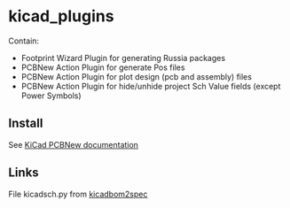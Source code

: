 # kicad_plugins
Contain:
- Footprint Wizard Plugin for generating Russia packages
- PCBNew Action Plugin for generate Pos files
- PCBNew Action Plugin for plot design (pcb and assembly) files
- PCBNew Action Plugin for hide/unhide project Sch Value fields (except Power Symbols)

## Install
See [KiCad PCBNew documentation](http://docs.kicad-pcb.org/stable/en/pcbnew.html#Footprint_Wizards)

## Links
File kicadsch.py from [kicadbom2spec](https://launchpad.net/kicadbom2spec)

